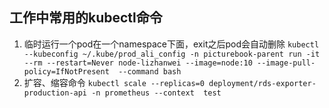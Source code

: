 ## 工作中常用的kubectl命令
1. 临时运行一个pod在一个namespace下面，exit之后pod会自动删除 
`kubectl --kubeconfig ~/.kube/prod_ali_config -n picturebook-parent run -it --rm --restart=Never node-lizhanwei --image=node:10 --image-pull-policy=IfNotPresent  --command bash`
2. 扩容、缩容命令
`kubectl scale --replicas=0 deployment/rds-exporter-production-api -n prometheus --context  test`
